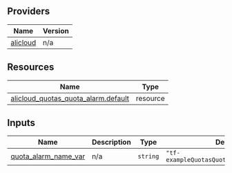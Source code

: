 <!-- BEGIN_TF_DOCS -->
## Providers

| Name | Version |
|------|---------|
| <a name="provider_alicloud"></a> [alicloud](#provider\_alicloud) | n/a |

## Resources

| Name | Type |
|------|------|
| [alicloud_quotas_quota_alarm.default](https://registry.terraform.io/providers/hashicorp/alicloud/latest/docs/resources/quotas_quota_alarm) | resource |

## Inputs

| Name | Description | Type | Default | Required |
|------|-------------|------|---------|:--------:|
| <a name="input_quota_alarm_name_var"></a> [quota\_alarm\_name\_var](#input\_quota\_alarm\_name\_var) | n/a | `string` | `"tf-exampleQuotasQuotaAlarmTest2038727"` | no |
<!-- END_TF_DOCS -->    
